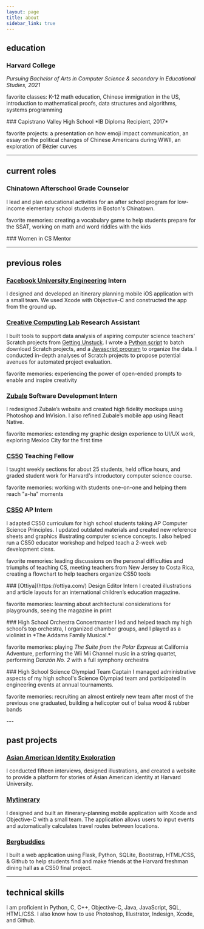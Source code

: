 ```yaml
---
layout: page
title: about
sidebar_link: true
---
```


## education
### Harvard College
*Pursuing Bachelor of Arts in Computer Science & secondary in Educational Studies, 2021*
<p class="message">
  favorite classes: K-12 math education, Chinese immigration in the US, introduction to mathematical proofs, data structures and algorithms, systems programming</p>
### Capistrano Valley High School
*IB Diploma Recipient, 2017*
<p class="message">
  favorite projects: a presentation on how emoji impact communication, an essay on the political changes of Chinese Americans during WWII, an exploration of B&eacute;zier curves
</p>

---

## current roles
### Chinatown Afterschool Grade Counselor
I lead and plan educational activities for an after school program for low-income elementary school students in Boston's Chinatown.
<p class="message">
  favorite memories: creating a vocabulary game to help students prepare for the SSAT, working on math and word riddles with the kids
</p>
### Women in CS Mentor

---

## previous roles
### [Facebook University Engineering](https://www.facebook.com/careers/FBUEngineering) Intern
I designed and developed an itinerary planning mobile iOS application with a small team. We used Xcode with Objective-C and constructed the app from the ground up.

### [Creative Computing Lab](http://creativecomputing.gse.harvard.edu/guide/) Research Assistant
I built tools to support data analysis of aspiring computer science teachers' Scratch projects from [Getting Unstuck](https://gettingunstuck.gse.harvard.edu/). I wrote a [Python script](https://github.com/ehhong/scratch-studio-scrape) to batch download Scratch projects, and a [Javascript program](https://github.com/ehhong/scratch-csv) to organize the data. I conducted in-depth analyses of Scratch projects to propose potential avenues for automated project evaluation.
<p class="message">
  favorite memories: experiencing the power of open-ended prompts to enable and inspire creativity
</p>

### [Zubale](https://www.zubale.com/) Software Development Intern
I redesigned Zubale’s website and created high fidelity mockups using Photoshop and InVision. I also refined Zubale’s mobile app using React Native.
<p class="message">
  favorite memories: extending my graphic design experience to UI/UX work, exploring Mexico City for the first time
</p>

### [CS50](https://cs50.harvard.edu/) Teaching Fellow
I taught weekly sections for about 25 students, held office hours, and graded student work for Harvard's introductory computer science course.
<p class="message">
  favorite memories: working with students one-on-one and helping them reach "a-ha" moments
</p>

### [CS50](https://cs50.harvard.edu/) AP Intern
I adapted CS50 curriculum for high school students taking AP Computer Science Principles. I updated outdated materials and created new reference sheets and graphics illustrating computer science concepts. I also helped run a CS50 educator workshop and helped teach a 2-week web development class.
<p class="message">
  favorite memories: leading discussions on the personal difficulties and triumphs of teaching CS, meeting teachers from New Jersey to Costa Rica, creating a flowchart to help teachers organize CS50 tools
</p>
### [Ottiya](https://ottiya.com/) Design Editor Intern
I created illustrations and article layouts for an international children’s education magazine.
<p class="message">
  favorite memories: learning about architectural considerations for playgrounds, seeing the magazine in print
</p>
### High School Orchestra Concertmaster
I led and helped teach my high school’s top orchestra, I organized chamber groups, and I played as a violinist in *The Addams Family Musical.*
<p class="message">
  favorite memories: playing <em>The Suite from the Polar Express</em> at California Adventure, performing the Wii Mii Channel music in a string quartet, performing <em>Danz&oacute;n No. 2</em> with a full symphony orchestra
</p>
### High School Science Olympiad Team Captain
I managed administrative aspects of my high school's Science Olympiad team and participated in engineering events at annual tournaments.
<p class="message">
  favorite memories: recruiting an almost entirely new team after most of the previous one graduated, building a helicopter out of balsa wood & rubber bands
</p>
---

## past projects
### [Asian American Identity Exploration](https://ehhong.github.io/identityexploration/)
I conducted fifteen interviews, designed illustrations, and created a website to provide a platform for stories of Asian American identity at Harvard University.

### [Mytinerary](https://github.com/MichaelVargas31/Mytinerary)
I designed and built an itinerary-planning mobile application with Xcode and Objective-C with a small team. The application allows users to input events and automatically calculates travel routes between locations.

### [Bergbuddies](https://github.com/ehhong/bergbuddies)
I built a web application using Flask, Python, SQLite, Bootstrap, HTML/CSS, & Github to help
students find and make friends at the Harvard freshman dining hall as a CS50 final project.

---

## technical skills
I am proficient in Python, C, C++, Objective-C, Java, JavaScript, SQL, HTML/CSS. I also know how to use Photoshop, Illustrator, Indesign, Xcode, and Github.
